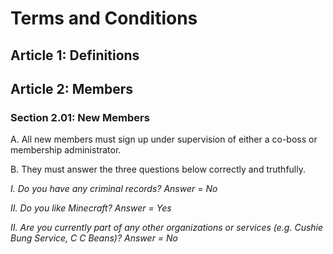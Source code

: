 <h1>Terms and Conditions</h1>
<h2>Article 1: Definitions</h2>

<h2>Article 2: Members</h2>
<h3>Section 2.01: New Members</h3>
<p>A. All new members must sign up under supervision of either a co-boss or membership administrator.</p>
<p>B. They must answer the three questions below correctly and truthfully.</p>
<p><i>I.	Do you have any criminal records? Answer = No</p>
<p>II. Do you like Minecraft? Answer = Yes</p>
<p>II.	Are you currently part of any other organizations or services (e.g. Cushie Bung Service, C C Beans)? Answer = No</p></i>
